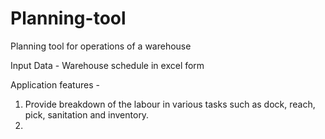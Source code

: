 # Planning-tool
Planning tool for operations of a warehouse

Input Data - Warehouse schedule in excel form

Application features - 

1. Provide breakdown of the labour in various tasks such as dock, reach, pick, sanitation and inventory.
2. 

